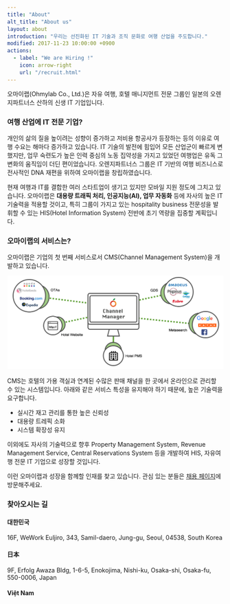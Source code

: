 ```yaml
---
title: "About"
alt_title: "About us"
layout: about
introduction: "우리는 선진화된 IT 기술과 조직 문화로 여행 산업을 주도합니다."
modified: 2017-11-23 10:00:00 +0900
actions:
  - label: "We are Hiring !"
    icon: arrow-right
    url: "/recruit.html"
---
```

오마이랩(Ohmylab Co., Ltd.)은 자유 여행, 호텔 매니지먼트 전문 그룹인 일본의 오렌지파트너스 산하의 신생 IT 기업입니다.

### 여행 산업에 IT 전문 기업?
개인의 삶의 질을 높이려는 성향이 증가하고 저비용 항공사가 등장하는 등의 이유로 여행 수요는 해마다 증가하고 있습니다. IT 기술의 발전에 힘입어 모든 산업군이 빠르게 변했지만, 업무 숙련도가 높은 인력 중심의 노동 집약성을 가지고 있었던 여행업은 유독 그 변화의 움직임이 더딘 편이었습니다. 오렌지파트너스 그룹은 IT 기반의 여행 비즈니스로 전사적인 DNA 재편을 위하여 오마이랩을 창립하였습니다.

현재 여행과 IT를 결합한 여러 스타트업이 생기고 있지만 모바일 지원 정도에 그치고 있습니다. 오마이랩은 **대용량 트래픽 처리, 인공지능(AI), 업무 자동화** 등에 자사의 높은 IT 기술력을 적용할 것이고, 특히 그룹이 가지고 있는 hospitality business 전문성을 발휘할 수 있는 HIS(Hotel Information System) 전반에 초기 역량을 집중할 계획입니다.

### 오마이랩의 서비스는?
오마이랩은 기업의 첫 번째 서비스로서 CMS(Channel Management System)을 개발하고 있습니다.

![CMS 이미지](/assets/images/homepage/about-cms.png)

CMS는 호텔의 가용 객실과 연계된 수많은 판매 채널을 한 곳에서 온라인으로 관리할 수 있는 시스템입니다. 아래와 같은 서비스 특성을 유지해야 하기 때문에, 높은 기술력을 요구합니다.
- 실시간 재고 관리를 통한 높은 신뢰성
- 대용량 트레픽 소화
- 시스템 확장성 유지

이외에도 자사의 기술력으로 향후 Property Management System, Revenue Management Service, Central Reservations System 등을 개발하여 HIS, 자유여행 전문 IT 기업으로 성장할 것입니다.

이런 오마이랩과 성장을 함께할 인재를 찾고 있습니다. 관심 있는 분들은 [채용 페이지](/recruit)에 방문해주세요.

### 찾아오시는 길
#### 대한민국
16F, WeWork Euljiro, 343, Samil-daero, Jung-gu, Seoul, 04538, South Korea
#### 日本
9F, Erfolg Awaza Bldg, 1-6-5, Enokojima, Nishi-ku, Osaka-shi, Osaka-fu, 550-0006, Japan 
#### Việt Nam